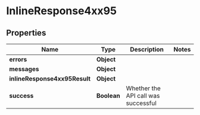 # InlineResponse4xx95

## Properties
Name | Type | Description | Notes
------------ | ------------- | ------------- | -------------
**errors** | **Object** |  | 
**messages** | **Object** |  | 
**inlineResponse4xx95Result** | **Object** |  | 
**success** | **Boolean** | Whether the API call was successful | 
